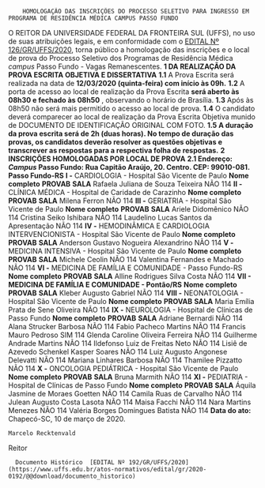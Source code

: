         HOMOLOGAÇÃO DAS INSCRIÇÕES DO PROCESSO SELETIVO PARA INGRESSO EM PROGRAMA DE RESIDÊNCIA MÉDICA CAMPUS PASSO FUNDO  

 O REITOR DA UNIVERSIDADE FEDERAL DA FRONTEIRA SUL (UFFS), no uso de suas atribuições legais, e em conformidade com o [EDITAL Nº 126/GR/UFFS/2020](https://www.uffs.edu.br/atos-normativos/edital/gr/2020-0126), torna público a homologação das inscrições e o local de prova do Processo Seletivo dos Programas de Residência Médica *campus*  Passo Fundo - Vagas Remanescentes.     **1 DA REALIZAÇÃO DA PROVA ESCRITA OBJETIVA E DISSERTATIVA**   **1.1**  A Prova Escrita será realizada na data de **12/03/2020 (quinta-feira) com início às 09h.**   **1.2**  A porta de acesso ao local de realização da Prova Escrita **será aberto às 08h30 e fechado às 08h50** , observando o horário de Brasília.  **1.3**  Após às 08h50 não será mais permitido o acesso ao local de prova.  **1.4**  O candidato deverá comparecer ao local de realização da Prova Escrita Objetiva munido de DOCUMENTO DE IDENTIFICAÇÃO ORIGINAL COM FOTO.  **1.5 A duração da prova escrita será de 2h (duas horas). No tempo de duração das provas, os candidatos deverão resolver as questões objetivas e transcrever as respostas para a respectiva folha de respostas.**      **2 INSCRIÇÕES HOMOLOGADAS POR LOCAL DE PROVA**   **2.1 Endereço:  *Campus*  Passo Fundo: Rua Capitão Araújo, 20. Centro. CEP: 99010-081. Passo Fundo-RS**   **I -**  CARDIOLOGIA - Hospital São Vicente de Paulo     **Nome completo**      **PROVAB**     **SALA**      Rafaela Juliana de Souza Teixeira   NÃO   114     **II -**  CLÍNICA MÉDICA - Hospital de Caridade de Carazinho     **Nome completo**      **PROVAB**     **SALA**      Milena Ferron   NÃO   114     **III -**  GERIATRIA - Hospital São Vicente de Paulo     **Nome completo**      **PROVAB**     **SALA**      Ariele Didomênico   NÃO   114     Cristina Seiko Ishibara   NÃO   114     Laudelino Lucas Santos da Apresentação   NÃO   114     **IV -**  HEMODINÂMICA E CARDIOLOGIA INTERVENCIONISTA - Hospital São Vicente de Paulo     **Nome completo**      **PROVAB**     **SALA**      Anderson Gustavo Nogueira Alexandrino   NÃO   114     **V -**  MEDICINA INTENSIVA - Hospital São Vicente de Paulo     **Nome completo**      **PROVAB**     **SALA**      Michele Ceolin   NÃO   114     Valentina Fernandes e Machado   NÃO   114     **VI -**  MEDICINA DE FAMÍLIA E COMUNIDADE - Passo Fundo-RS     **Nome completo**      **PROVAB**     **SALA**      Alline Rodrigues Silva Costa   NÃO   114     **VII - MEDICINA DE FAMÍLIA E COMUNIDADE - Pontão/RS**      **Nome completo**      **PROVAB**     **SALA**      Kleber Augusto Gabriel   NÃO   114     **VIII -**  NEONATOLOGIA - Hospital São Vicente de Paulo     **Nome completo**      **PROVAB**     **SALA**      Maria Emília Prata de Sene Oliveira   NÃO   114     **IX -**  NEUROLOGIA - Hospital de Clínicas de Passo Fundo     **Nome completo**      **PROVAB**     **SALA**      Adriane Bernardi   NÃO   114     Alana Strucker Barbosa   NÃO   114     Fabio Pacheco Martins   NÃO   114     Francis Mauro Pedroso   SIM   114     Glenda Caroline Oliveira Ferreira   NÃO   114     Guilherme Andrade Martins   NÃO   114     Ildefonso Luiz de Freitas Neto   NÃO   114     Lisiê de Azevedo Schenkel Kasper Soares   NÃO   114     Luiz Augusto Angonese Delevatti   NÃO   114     Mariana Linhares Barbosa   NÃO   114     Thamilee Pizzatto   NÃO   114     **X -**  ONCOLOGIA PEDIÁTRICA - Hospital São Vicente de Paulo     **Nome completo**      **PROVAB**     **SALA**      Bruna Marmith   NÃO   114     **XI -**  PEDIATRIA - Hospital de Clínicas de Passo Fundo     **Nome completo**      **PROVAB**     **SALA**      Áquila Jasmine de Moraes Goetten   NÃO   114     Camila Ruas de Carvalho   NÃO   114     Julean Augusto Costa Lasota   NÃO   114     Maisa Facchi   NÃO   114     Nara Martins Menezes   NÃO   114     Valéria Borges Domingues Batista   NÃO   114           **Data do ato:** Chapecó-SC, 10 de março de 2020.   
 

    Marcelo Recktenvald   
 Reitor 

      Documento Histórico  [EDITAL Nº 192/GR/UFFS/2020](https://www.uffs.edu.br/atos-normativos/edital/gr/2020-0192/@@download/documento_historico)     
      
